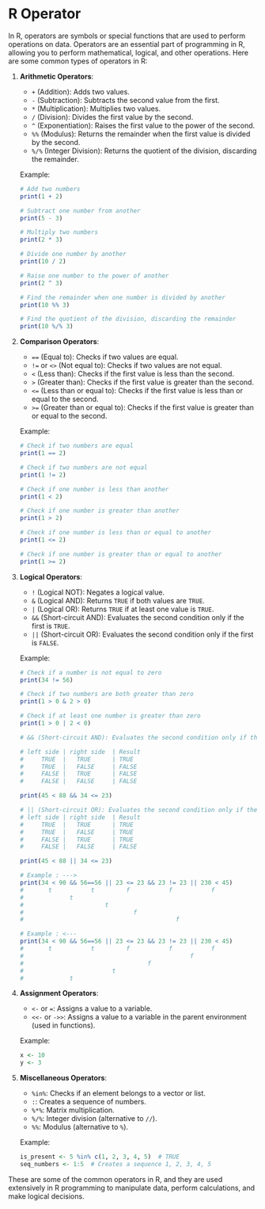 # R Operator

In R, operators are symbols or special functions that are used to perform operations on data. Operators are an essential part of programming in R, allowing you to perform mathematical, logical, and other operations. Here are some common types of operators in R:

1. **Arithmetic Operators**:
   - `+` (Addition): Adds two values.
   - `-` (Subtraction): Subtracts the second value from the first.
   - `*` (Multiplication): Multiplies two values.
   - `/` (Division): Divides the first value by the second.
   - `^` (Exponentiation): Raises the first value to the power of the second.
   - `%%` (Modulus): Returns the remainder when the first value is divided by the second.
   - `%/%` (Integer Division): Returns the quotient of the division, discarding the remainder.

   Example:
   ```R
   # Add two numbers
   print(1 + 2)
   
   # Subtract one number from another
   print(5 - 3)
   
   # Multiply two numbers
   print(2 * 3)
   
   # Divide one number by another
   print(10 / 2)
   
   # Raise one number to the power of another
   print(2 ^ 3)
   
   # Find the remainder when one number is divided by another
   print(10 %% 3)
   
   # Find the quotient of the division, discarding the remainder
   print(10 %/% 3)
   ```

2. **Comparison Operators**:
   - `==` (Equal to): Checks if two values are equal.
   - `!=` or `<>` (Not equal to): Checks if two values are not equal.
   - `<` (Less than): Checks if the first value is less than the second.
   - `>` (Greater than): Checks if the first value is greater than the second.
   - `<=` (Less than or equal to): Checks if the first value is less than or equal to the second.
   - `>=` (Greater than or equal to): Checks if the first value is greater than or equal to the second.

   Example:
   ```R
   # Check if two numbers are equal
   print(1 == 2)
   
   # Check if two numbers are not equal
   print(1 != 2)
   
   # Check if one number is less than another
   print(1 < 2)
   
   # Check if one number is greater than another
   print(1 > 2)
   
   # Check if one number is less than or equal to another
   print(1 <= 2)
   
   # Check if one number is greater than or equal to another
   print(1 >= 2)
   ```

3. **Logical Operators**:
   - `!` (Logical NOT): Negates a logical value.
   - `&` (Logical AND): Returns `TRUE` if both values are `TRUE`.
   - `|` (Logical OR): Returns `TRUE` if at least one value is `TRUE`.
   - `&&` (Short-circuit AND): Evaluates the second condition only if the first is `TRUE`.
   - `||` (Short-circuit OR): Evaluates the second condition only if the first is `FALSE`.

   Example:
   ```R
   # Check if a number is not equal to zero
   print(34 != 56)
   
   # Check if two numbers are both greater than zero
   print(1 > 0 & 2 > 0)
   
   # Check if at least one number is greater than zero
   print(1 > 0 | 2 < 0)
   
   # && (Short-circuit AND): Evaluates the second condition only if the first is TRUE.
   
   # left side | right side  | Result
   #     TRUE  |   TRUE      | TRUE
   #     TRUE  |   FALSE     | FALSE
   #     FALSE |   TRUE      | FALSE
   #     FALSE |   FALSE     | FALSE
   
   print(45 < 88 && 34 <= 23)
   
   # || (Short-circuit OR): Evaluates the second condition only if the first is FALSE.
   # left side | right side  | Result
   #     TRUE  |   TRUE      | TRUE
   #     TRUE  |   FALSE     | TRUE
   #     FALSE |   TRUE      | TRUE
   #     FALSE |   FALSE     | FALSE
   
   print(45 < 88 || 34 <= 23)
   
   # Example : --->
   print(34 < 90 && 56==56 || 23 <= 23 && 23 != 23 || 230 < 45)
   #       t           t         f           f           f
   #             t
   #                       t
   #                               f
   #                                           f
   
   # Example : <---
   print(34 < 90 && 56==56 || 23 <= 23 && 23 != 23 || 230 < 45)
   #       t           t         f           f           f
   #                                               f
   #                                   f
   #                         t
   #             t        

   ```

4. **Assignment Operators**:
   - `<-` or `=`: Assigns a value to a variable.
   - `<<-` or `->>`: Assigns a value to a variable in the parent environment (used in functions).

   Example:
   ```R
   x <- 10
   y <- 3
   ```

5. **Miscellaneous Operators**:
   - `%in%`: Checks if an element belongs to a vector or list.
   - `:`: Creates a sequence of numbers.
   - `%*%`: Matrix multiplication.
   - `%/%`: Integer division (alternative to `//`).
   - `%%`: Modulus (alternative to `%`).

   Example:
   ```R
   is_present <- 5 %in% c(1, 2, 3, 4, 5)  # TRUE
   seq_numbers <- 1:5  # Creates a sequence 1, 2, 3, 4, 5
   ```

These are some of the common operators in R, and they are used extensively in R programming to manipulate data, perform calculations, and make logical decisions.
